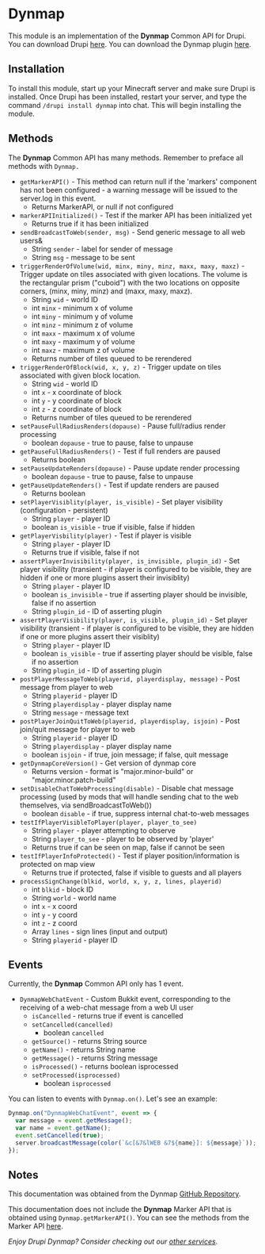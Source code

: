 # Dynmap
This module is an implementation of the **Dynmap** Common API for Drupi.
You can download Drupi [here](https://stacket.net/drupi).
You can download the Dynmap plugin [here](https://github.com/webbukkit/dynmap/releases).

## Installation
To install this module, start up your Minecraft server and make sure Drupi is installed.
Once Drupi has been installed, restart your server, and type the command `/drupi install dynmap` into chat.
This will begin installing the module.

## Methods
The **Dynmap** Common API has many methods.
Remember to preface all methods with `Dynmap.`

+ `getMarkerAPI()` - This method can return null if the 'markers' component has not been configured - a warning message will be issued to the server.log in this event.
  -  Returns MarkerAPI, or null if not configured
+ `markerAPIInitialized()` - Test if the marker API has been initialized yet
  -  Returns true if it has been initialized
+ `sendBroadcastToWeb(sender, msg)` - Send generic message to all web users&
  -  String `sender` - label for sender of message
  -  String `msg` - message to be sent
+ `triggerRenderOfVolume(wid, minx, miny, minz, maxx, maxy, maxz)` - Trigger update on tiles associated with given locations. The volume is the rectangular prism ("cuboid") with the two locations on opposite corners, (minx, miny, minz) and (maxx, maxy, maxz).
  - String `wid` - world ID
  - int `minx` - minimum x of volume
  - int `miny` - minimum y of volume
  - int `minz` - minimum z of volume
  - int `maxx` - maximum x of volume
  - int `maxy` - maximum y of volume
  - int `maxz` - maximum z of volume
  - Returns number of tiles queued to be rerendered
+ `triggerRenderOfBlock(wid, x, y, z)` - Trigger update on tiles associated with given block location.
  - String `wid` - world ID
  - int `x` - x coordinate of block
  - int `y` - y coordinate of block
  - int `z` - z coordinate of block
  - Returns number of tiles queued to be rerendered
+ `setPauseFullRadiusRenders(dopause)` - Pause full/radius render processing
  - boolean `dopause` - true to pause, false to unpause
+ `getPauseFullRadiusRenders()` - Test if full renders are paused
  - Returns boolean
+ `setPauseUpdateRenders(dopause)` - Pause update render processing
  - boolean `dopause` - true to pause, false to unpause
+ `getPauseUpdateRenders()` - Test if update renders are paused
  - Returns boolean
+ `setPlayerVisiblity(player, is_visible)` - Set player visibility (configuration - persistent)
  - String `player` - player ID
  - boolean `is_visible` - true if visible, false if hidden
+ `getPlayerVisbility(player)` - Test if player is visible
  - String `player` - player ID
  - Returns true if visible, false if not
+ `assertPlayerInvisibility(player, is_invisible, plugin_id)` - Set player visibility (transient - if player is configured to be visible, they are hidden if one or more plugins assert their invisiblity)
  - String `player` - player ID
  - boolean `is_invisible` - true if asserting player should be invisible, false if no assertion
  - String `plugin_id` - ID of asserting plugin
+ `assertPlayerVisibility(player, is_visible, plugin_id)` - Set player visibility (transient - if player is configured to be visible, they are hidden if one or more plugins assert their visiblity)
  - String `player` - player ID
  - boolean `is_visible` - true if asserting player should be visible, false if no assertion
  - String `plugin_id` - ID of asserting plugin
+ `postPlayerMessageToWeb(playerid, playerdisplay, message)` - Post message from player to web
  - String `playerid` - player ID
  - String `playerdisplay` - player display name
  - String `message` - message text
+ `postPlayerJoinQuitToWeb(playerid, playerdisplay, isjoin)` - Post join/quit message for player to web
  - String `playerid` - player ID
  - String `playerdisplay` - player display name
  - boolean `isjoin` - if true, join message; if false, quit message
+ `getDynmapCoreVersion()` - Get version of dynmap core
  - Returns version - format is "major.minor-build" or "major.minor.patch-build"
+ `setDisableChatToWebProcessing(disable)` - Disable chat message processing (used by mods that will handle sending chat to the web themselves, via sendBroadcastToWeb())
  - boolean `disable` - if true, suppress internal chat-to-web messages
+ `testIfPlayerVisibleToPlayer(player, player_to_see)`
  - String `player` - player attempting to observe
  - String `player_to_see` - player to be observed by 'player'
  - Returns true if can be seen on map, false if cannot be seen
+ `testIfPlayerInfoProtected()` - Test if player position/information is protected on map view
  - Returns true if protected, false if visible to guests and all players
+ `processSignChange(blkid, world, x, y, z, lines, playerid)`
  - int `blkid` - block ID
  - String `world` - world name
  - int `x` - x coord
  - int `y` - y coord
  - int `z` - z coord
  - Array `lines` - sign lines (input and output)
  - String `playerid` - player ID

## Events
Currently, the **Dynmap** Common API only has 1 event.
+ `DynmapWebChatEvent` - Custom Bukkit event, corresponding to the receiving of a web-chat message from a web UI user
  - `isCancelled` - returns true if event is cancelled
  - `setCancelled(cancelled)`
    - boolean `cancelled`
  - `getSource()` - returns String source
  - `getName()` - returns String name
  - `getMessage()` - returns String message
  - `isProcessed()` - returns boolean isprocessed
  - `setProcessed(isprocessed)`
    - boolean `isprocessed`

You can listen to events with `Dynmap.on()`. Let's see an example:
```js
Dynmap.on("DynmapWebChatEvent", event => {
  var message = event.getMessage();
  var name = event.getName();
  event.setCancelled(true);
  server.broadcastMessage(color(`&c[&7&lWEB &7${name}]: ${message}`));
});
```

## Notes
This documentation was obtained from the Dynmap [GitHub Repository](https://github.com/webbukkit/dynmap).

This documentation does not include the **Dynmap** Marker API that is obtained using `Dynmap.getMarkerAPI()`.
You can see the methods from the Marker API [here](https://github.com/webbukkit/dynmap/blob/v3.0/DynmapCoreAPI/src/main/java/org/dynmap/markers/MarkerAPI.java).

*Enjoy Drupi Dynmap? Consider checking out our [other services](https://satellyte.net).*
